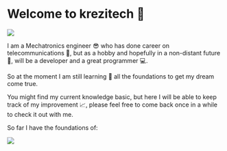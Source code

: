 # Welcome to krezitech :wave: 

![ ](https://blogger.googleusercontent.com/img/b/R29vZ2xl/AVvXsEi1PpQyr_f4Mwz_x9PTncpjvG_fJsPqb5vVR2ETtdOs38KY5Jt0qPa77E6WVZe19yhB09hUXYXHf6yMlZ0J28Odxusng8_SqAs_MbpZnaNmnddI_zzLz4v-SdDPDXdMxNCVDsjjLyb0kHzfBOxoUAuOCZBYGD65DBfeWPHCvJJwMzUHxAJ3H6xDvLmGIQ/s1388/Fondochicofinalfinal2.png "Krezitech")

I am a Mechatronics engineer :sunglasses: who has done career on telecommunications :iphone:, but as a hobby and hopefully in a non-distant future :crystal_ball:, will be a developer and a great programmer :computer:. 

So at the moment I am still learning :blue_book: all the foundations to get my dream come true.

You might find my current knowledge basic, but here I will be able to keep track of my improvement :chart_with_upwards_trend:, please feel free to come back once in a while to check it out with me.

So far I have the foundations of:

![ ](https://blogger.googleusercontent.com/img/b/R29vZ2xl/AVvXsEjTi8Srn01HVQF0cXrnDJvbsvR12vyr8pObi-QeKFGwefFG53sHQFkagMu_vQeXGW61DlDEKtBIVwiva2a_Jnd7GT0xJexPSKURaalR1yOeI65n4rEfFnZtkW1iLv-gldiGoj69lD6c1AQ7j9NtcMSCY-EzsKSBkt0yvm-bcCBcSmm_vMUljv3BQ6qGRg/s320/todos.png "Lenguajes")
